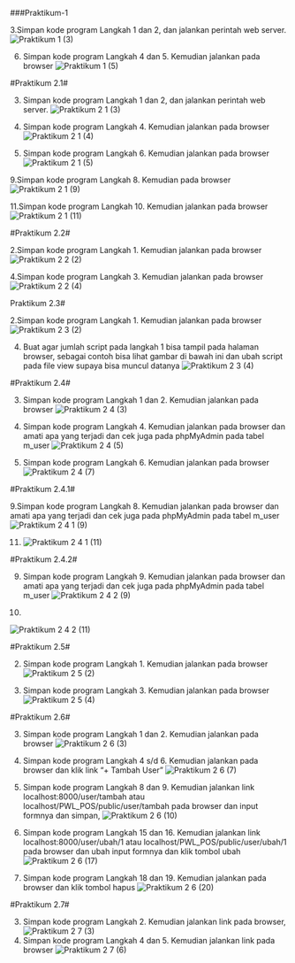 ###Praktikum-1

3.Simpan kode program Langkah 1 dan 2, dan jalankan perintah web server.
![Praktikum 1 (3)](https://github.com/aryawildhani13/PWL2024/assets/91382582/81971cce-9188-4fd2-9f4c-3bf38ed2f8dc)

6. Simpan kode program Langkah 4 dan 5. Kemudian jalankan pada browser
![Praktikum 1 (5)](https://github.com/aryawildhani13/PWL2024/assets/91382582/438fd778-ca18-4d4a-a346-247bcfecde38)

#Praktikum 2.1#

3. Simpan kode program Langkah 1 dan 2, dan jalankan perintah web server.
![Praktikum 2 1 (3)](https://github.com/aryawildhani13/PWL2024/assets/91382582/2eeb6ac1-0e57-4737-8b7c-042f1acfff95)

4. Simpan kode program Langkah 4. Kemudian jalankan pada browser
![Praktikum 2 1 (4)](https://github.com/aryawildhani13/PWL2024/assets/91382582/721a1a2c-2752-4306-aaee-7d60d6678aec)

7. Simpan kode program Langkah 6. Kemudian jalankan pada browser 
![Praktikum 2 1 (5)](https://github.com/aryawildhani13/PWL2024/assets/91382582/0072fb43-7d96-4a6b-b76a-52a056cc0e64)

9.Simpan kode program Langkah 8. Kemudian pada browser 
![Praktikum 2 1 (9)](https://github.com/aryawildhani13/PWL2024/assets/91382582/433d0f2f-ba91-4db7-b2c7-20ffeee2dcc3)

11.Simpan kode program Langkah 10. Kemudian jalankan pada browser
![Praktikum 2 1 (11)](https://github.com/aryawildhani13/PWL2024/assets/91382582/d161aa7e-dff8-4557-a279-5415bd8952bd)

#Praktikum 2.2#

2.Simpan kode program Langkah 1. Kemudian jalankan pada browser
![Praktikum 2 2 (2)](https://github.com/aryawildhani13/PWL2024/assets/91382582/10286b4f-b48d-4c04-bf2b-ac578883f89d)

4.Simpan kode program Langkah 3. Kemudian jalankan pada browser 
![Praktikum 2 2 (4)](https://github.com/aryawildhani13/PWL2024/assets/91382582/2a02d4d1-9f17-4c9c-904b-1a99190358ce)


Praktikum 2.3#

2.Simpan kode program Langkah 1. Kemudian jalankan pada browser 
![Praktikum 2 3 (2)](https://github.com/aryawildhani13/PWL2024/assets/91382582/53f69b6d-042f-4f25-810d-77d21810b744)

4. Buat agar jumlah script pada langkah 1 bisa tampil pada halaman browser, sebagai contoh bisa lihat gambar di bawah ini dan ubah script pada file view supaya bisa muncul datanya
![Praktikum 2 3 (4)](https://github.com/aryawildhani13/PWL2024/assets/91382582/5b90a196-608f-4c26-84ed-cdf52208d815)

#Praktikum 2.4#

3. Simpan kode program Langkah 1 dan 2. Kemudian jalankan pada browser 
![Praktikum 2 4 (3)](https://github.com/aryawildhani13/PWL2024/assets/91382582/c23dd063-93a8-4710-b8fe-a6aa385765d4)

5. Simpan kode program Langkah 4. Kemudian jalankan pada browser dan amati apa yang terjadi dan cek juga pada phpMyAdmin pada tabel m_user
![Praktikum 2 4 (5)](https://github.com/aryawildhani13/PWL2024/assets/91382582/bbed0e77-9e06-4c99-8c24-b328fd65bd8c)

7. Simpan kode program Langkah 6. Kemudian jalankan pada browser
![Praktikum 2 4 (7)](https://github.com/aryawildhani13/PWL2024/assets/91382582/52872219-ef1f-464d-903b-88622d9883c4)

#Praktikum 2.4.1#

9.Simpan kode program Langkah 8. Kemudian jalankan pada browser dan amati apa yang terjadi dan cek juga pada phpMyAdmin pada tabel m_user
![Praktikum 2 4 1 (9)](https://github.com/aryawildhani13/PWL2024/assets/91382582/2057aad4-f4ae-4251-b8b8-52511f2c2d7f)

11. ![Praktikum 2 4 1 (11)](https://github.com/aryawildhani13/PWL2024/assets/91382582/d1bcc305-3893-4737-adf5-fb442123293c)

#Praktikum 2.4.2#

9. Simpan kode program Langkah 9. Kemudian jalankan pada browser dan amati apa yang terjadi dan cek juga pada phpMyAdmin pada tabel m_user
![Praktikum 2 4 2 (9)](https://github.com/aryawildhani13/PWL2024/assets/91382582/e82ede60-ff48-474b-a986-0a9d1836e4d2)

11.
![Praktikum 2 4 2 (11)](https://github.com/aryawildhani13/PWL2024/assets/91382582/ceb86a48-fddc-426d-8aaa-09608ca0a5f2)

#Praktikum 2.5#

2. Simpan kode program Langkah 1. Kemudian jalankan pada browser 
![Praktikum 2 5 (2)](https://github.com/aryawildhani13/PWL2024/assets/91382582/e75d1c54-1593-4fe6-b6fd-6a33e42f7d22)

4. Simpan kode program Langkah 3. Kemudian jalankan pada browser 
![Praktikum 2 5 (4)](https://github.com/aryawildhani13/PWL2024/assets/91382582/d6397da4-66a8-4446-a554-fdc41805bdcb)

#Praktikum 2.6#

3. Simpan kode program Langkah 1 dan 2. Kemudian jalankan pada browser
![Praktikum 2 6 (3)](https://github.com/aryawildhani13/PWL2024/assets/91382582/e3f1b1af-9187-46b3-b399-d53a06920b04)

7. Simpan kode program Langkah 4 s/d 6. Kemudian jalankan pada browser dan klik link
“+ Tambah User” 
![Praktikum 2 6 (7)](https://github.com/aryawildhani13/PWL2024/assets/91382582/8e2df701-ad3a-4537-8d9c-1a43e93ba1ea)

10. Simpan kode program Langkah 8 dan 9. Kemudian jalankan link localhost:8000/user/tambah atau localhost/PWL_POS/public/user/tambah pada browser dan input formnya dan simpan, 
![Praktikum 2 6 (10)](https://github.com/aryawildhani13/PWL2024/assets/91382582/3e011eb9-9c00-4388-ae06-00b47d36d925)

17. Simpan kode program Langkah 15 dan 16. Kemudian jalankan link localhost:8000/user/ubah/1 atau localhost/PWL_POS/public/user/ubah/1 pada browser dan ubah input formnya dan klik tombol ubah
![Praktikum 2 6 (17)](https://github.com/aryawildhani13/PWL2024/assets/91382582/35ec7770-5bb1-4046-a946-0da4038ae3df)

20. Simpan kode program Langkah 18 dan 19. Kemudian jalankan pada browser dan klik tombol hapus
![Praktikum 2 6 (20)](https://github.com/aryawildhani13/PWL2024/assets/91382582/1e13242a-0ab2-45b9-b668-00051a4e1c5b)

#Praktikum 2.7#

3. Simpan kode program Langkah 2. Kemudian jalankan link pada browser,
![Praktikum 2 7 (3)](https://github.com/aryawildhani13/PWL2024/assets/91382582/ab1ecfd7-e848-4245-b0ef-c1b168a92fd6)
6. Simpan kode program Langkah 4 dan 5. Kemudian jalankan link pada browser
![Praktikum 2 7 (6)](https://github.com/aryawildhani13/PWL2024/assets/91382582/b8f3acea-2114-477d-ba25-e4f0f2a79a8a)
